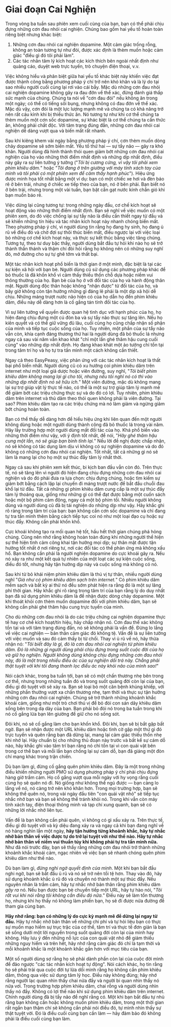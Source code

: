 # Giai đoạn Cai Nghiện

Trong vòng ba tuần sau phiên xem cuối cùng của bạn, bạn có thể phải chịu đựng những cơn đau nhói cai nghiện. Chúng bao gồm hai yếu tố hoàn toàn riêng biệt nhưng khác biệt:

1.  Những cơn đau nhói cai nghiện dopamine. Một cảm giác trống rỗng, không an toàn tương tự như đói, được xác định là thèm muốn hoặc cảm giác "điều gì đó tôi phải làm".
2.  Các tác nhân tâm lý kích hoạt các kích thích bên ngoài nhất định như quảng cáo, duyệt web trực tuyến, trò chuyện điện thoại, v.v.

Việc không hiểu và phân biệt giữa hai yếu tố khác biệt này khiến việc đạt được thành công bằng phương pháp ý chí trở nên khó khăn và là lý do tại sao nhiều người cuối cùng lại rơi vào cái bẫy. Mặc dù những cơn đau nhói cai nghiện dopamine không gây ra đau đớn về thể xác, đừng đánh giá thấp sức mạnh của chúng. Chúng ta nói về "cơn đau đói" nếu không ăn trong một ngày; có thể có tiếng sôi bụng, nhưng không có đau đớn về thể xác. Mặc dù vậy, cơn đói là một lực lượng mạnh mẽ và chúng ta có khả năng trở nên rất cáu kỉnh khi bị thiếu thức ăn. Nó tương tự như khi cơ thể chúng ta thèm muốn một cơn sốc dopamine, sự khác biệt là cơ thể chúng ta cần thức ăn, không phải chất độc. Với tâm trạng đúng đắn, những cơn đau nhói cai nghiện dễ dàng vượt qua và biến mất rất nhanh.

Sau khi kiêng khem vài ngày bằng phương pháp ý chí, cơn thèm muốn dòng chảy dopamine sẽ sớm biến mất. Yếu tố thứ hai — sự tẩy não — gây ra khó khăn. Người dùng đã hình thành thói quen giảm bớt những cơn đau nhói cai nghiện của họ vào những thời điểm nhất định và những dịp nhất định, điều này gây ra sự liên tưởng ý tưởng ("*Tôi bị cương cứng, vì vậy tôi phải xem phim khiêu dâm.*" hoặc "*Tôi đang ở trên giường với máy tính xách tay của mình và tôi phải có một phiên xem để cảm thấy hạnh phúc*"). Hiệu ứng được minh họa tốt nhất bằng một ví dụ: bạn có một chiếc xe hơi và đèn báo rẽ ở bên trái, nhưng ở chiếc xe tiếp theo của bạn, nó ở bên phải. Bạn biết nó ở bên trái, nhưng trong một vài tuần, bạn bật cần gạt nước kính chắn gió khi bạn muốn báo rẽ.

Việc dừng lại cũng tương tự: trong những ngày đầu, cơ chế kích hoạt sẽ hoạt động vào những thời điểm nhất định. Bạn sẽ nghĩ về việc muốn có một phiên xem, do đó việc chống lại sự tẩy não là điều cần thiết ngay từ đầu và sẽ khiến những tín hiệu và tác nhân kích hoạt này nhanh chóng biến mất. Theo phương pháp ý chí, vì người dùng tin rằng họ đang hy sinh, họ đang ủ rũ về điều đó và chờ đợi sự thôi thúc biến mất, điều ngược lại với việc loại bỏ những cơ chế kích hoạt này, và thực sự kết thúc bằng việc tăng chúng. Tương tự, theo tư duy bậc thầy, người dùng bắt đầu tự hỏi khi nào họ sẽ trở thành thần thánh và thậm chí đòi hỏi rằng họ không nên có những suy nghĩ đó, mở đường cho sự tự ghê tởm và thất bại.

Một tác nhân kích hoạt phổ biến là thời gian ở một mình, đặc biệt là tại các sự kiện xã hội với bạn bè. Người dùng cũ sử dụng các phương pháp khác để bỏ thuốc lá đã khốn khổ vì cảm thấy thiếu thốn chỗ dựa hoặc niềm vui thông thường của họ. Bạn bè của họ ở với đối tác của họ và hành động thân mật. Người dùng độc thân hoặc không "nhận được" từ đối tác của họ, và bây giờ không còn tận hưởng những gì đáng lẽ phải là một dịp xã hội dễ chịu. Những máng trượt nước não hiện có của họ dẫn họ đến phim khiêu dâm, điều này dễ dàng hơn là cố gắng tán tỉnh đối tác của họ.

Vì sự liên tưởng về quyền được quan hệ tình dục với hạnh phúc của họ, họ hiện đang chịu đựng một cú đòn ba và sự tẩy não thực sự tăng lên. Nếu họ kiên quyết và có thể giữ vững đủ lâu, cuối cùng họ cũng chấp nhận số phận của mình và tiếp tục cuộc sống của họ. Tuy nhiên, một phần của sự tẩy não vẫn còn, khía cạnh đáng thương thứ hai là người dùng đã bỏ thuốc lá nhưng ngay cả sau vài năm vẫn khao khát "chỉ một lần ghé thăm hậu cung cuối cùng" vào những dịp nhất định. Họ đang khao khát một ảo tưởng chỉ tồn tại trong tâm trí họ và họ tự tra tấn mình một cách không cần thiết.

Ngay cả theo EasyPeasy, việc phản ứng với các tác nhân kích hoạt là thất bại phổ biến nhất. Người dùng cũ có xu hướng coi phim khiêu dâm trên internet như một loại giả dược hoặc viên đường, suy nghĩ, "*Tôi biết phim khiêu dâm không mang lại gì cho tôi, nhưng nếu tôi nghĩ nó có thì vào những dịp nhất định nó sẽ hữu ích.*" Một viên đường, mặc dù không mang lại sự trợ giúp vật lý thực tế nào, có thể là một sự trợ giúp tâm lý mạnh mẽ để giảm bớt các triệu chứng thực sự và do đó có lợi. Tuy nhiên, phim khiêu dâm trên internet và thủ dâm theo thói quen không phải là viên đường. Tại sao? Phim khiêu dâm tạo ra các triệu chứng mà nó làm giảm và ngừng giảm bớt chúng hoàn toàn.

Bạn có thể thấy dễ dàng hơn để hiểu hiệu ứng khi liên quan đến một người không dùng hoặc một người dùng thành công đã bỏ thuốc lá trong vài năm. Hãy lấy trường hợp một người dùng mất đối tác của họ. Khá phổ biến vào những thời điểm như vậy, với ý định tốt nhất, để nói, "*Hãy ghé thăm hậu cung một lần, nó sẽ giúp bạn bình tĩnh lại.*" Nếu lời đề nghị được chấp nhận, nó sẽ không có tác dụng làm dịu vì không có sự nghiện dopamine và do đó không có những cơn đau nhói cai nghiện. Tốt nhất, tất cả những gì nó sẽ làm là mang lại cho họ một sự thúc đẩy tâm lý nhất thời.

Ngay cả sau khi phiên xem kết thúc, bi kịch ban đầu vẫn còn đó. Trên thực tế, nó sẽ tăng lên vì người đó hiện đang chịu đựng những cơn đau nhói cai nghiện và do đó phải đưa ra lựa chọn: chịu đựng chúng, hoặc tìm kiếm sự giảm bớt bằng cách lặp lại chuyến đi máng trượt nước để bắt đầu chuỗi đau khổ lại từ đầu. Tất cả những gì phim khiêu dâm cung cấp là một sự thúc đẩy tâm lý thoáng qua, giống như những gì có thể đạt được bằng một cuốn sách hoặc một bộ phim cảm động, ngay cả một bộ phim tồi. Nhiều người không dùng và người dùng cũ đã bị tái nghiện do những dịp như vậy. Hãy khắc ghi rõ ràng trong tâm trí của bạn: bạn không cần cơn sốc dopamine và chỉ đang tự tra tấn mình thêm bằng cách tiếp tục coi nó như một loại đạo cụ hoặc sự thúc đẩy. Không cần phải khốn khổ.

Cực khoái không tạo ra mối quan hệ tốt, hầu hết thời gian chúng phá hỏng chúng. Cũng nên nhớ rằng không hoàn toàn đúng khi những người thể hiện sự thể hiện tình cảm công khai tận hưởng mọi dịp; sự thân mật được tận hưởng tốt nhất ở nơi riêng tư, nơi các đối tác có thể phản ứng mà không xấu hổ. Bạn không cần phải là người nghiện dopamine do cực khoái gây ra. Nếu nó xảy ra như một kết quả tự nhiên của một loạt các sự kiện cuộc sống, điều đó tốt, nhưng hãy tận hưởng dịp này và cuộc sống mà không có nó.

Sau khi từ bỏ khái niệm phim khiêu dâm là thú vị tự thân, nhiều người dùng nghĩ "*Giá như có phim khiêu dâm sạch trên internet.*" Có phim khiêu dâm mềm sạch và bất kỳ ai thử nó đều sớm phát hiện ra rằng đó là một sự lãng phí thời gian. Hãy khắc ghi rõ ràng trong tâm trí của bạn rằng lý do duy nhất bạn đã sử dụng phim khiêu dâm là để nhận được dòng chảy dopamine. Một khi thoát khỏi cơn thèm muốn dopamine đối với phim khiêu dâm, bạn sẽ không cần phải ghé thăm hậu cung trực tuyến của mình.

Cho dù những cơn đau nhói là do các triệu chứng cai nghiện dopamine thực tế hay cơ chế kích hoạt/tín hiệu, hãy chấp nhận nó. Cơn đau thể xác không tồn tại và với tâm trạng đúng đắn, nó sẽ không phải là vấn đề. Đừng lo lắng về việc cai nghiện — bản thân cảm giác đó không tệ. Vấn đề là sự liên tưởng với việc muốn và sau đó cảm thấy bị từ chối. Thay vì ủ rũ về nó, hãy thừa nhận nó: "*Tôi biết đây là gì, đó là cơn đau nhói cai nghiện từ phim khiêu dâm. Đó là những gì người dùng phải chịu đựng trong suốt cuộc đời của họ và giữ họ nghiện. Người không dùng không chịu đựng những cơn đau nhói này, đó là một trong nhiều điều ác của sự nghiện dối trá này. Chẳng phải thật tuyệt vời khi tôi đang thanh lọc điều ác này khỏi não của mình sao!*"

Nói cách khác, trong ba tuần tới, bạn sẽ có một chấn thương nhẹ bên trong cơ thể, nhưng trong những tuần đó và trong suốt quãng đời còn lại của bạn, điều gì đó tuyệt vời sẽ xảy ra. Bạn sẽ loại bỏ một căn bệnh khủng khiếp, với những phần thưởng vượt xa chấn thương nhẹ, tạm thời và thực sự tận hưởng những cơn đau nhói cai nghiện. Chúng sẽ trở thành những khoảnh khắc khoái cảm, giống như một trò chơi thú vị để bỏ đói con sán dây khiêu dâm sống bên trong dạ dày của bạn. Bạn phải bỏ đói nó trong ba tuần trong khi nó cố gắng lừa bạn lên giường để giữ cho nó sống sót.

Đôi khi, nó sẽ cố gắng làm cho bạn khốn khổ. Đôi khi, bạn sẽ bị bắt gặp bất ngờ. Bạn sẽ nhận được một URL khiêu dâm hoặc tình cờ gặp một thứ gì đó trực tuyến và quên rằng bạn đã dừng lại, mang lại cảm giác thiếu thốn nhẹ khi nhớ lại. Hãy chuẩn bị cho những thủ đoạn này trước và bất kể sự cám dỗ nào, hãy khắc ghi vào tâm trí bạn rằng nó chỉ tồn tại vì con quái vật bên trong cơ thể bạn và mỗi lần bạn chống lại sự cám dỗ, bạn đã giáng một đòn chí mạng khác trong trận chiến.

Dù bạn làm gì, đừng cố gắng quên phim khiêu dâm. Đây là một trong những điều khiến những người PMO sử dụng phương pháp ý chí phải chịu đựng hàng giờ trầm cảm. Họ cố gắng vượt qua mỗi ngày với hy vọng rằng cuối cùng họ sẽ quên nó đi. Nó giống như không thể ngủ được — bạn càng lo lắng về nó, nó càng trở nên khó khăn hơn. Trong mọi trường hợp, bạn sẽ không thể quên nó, trong vài ngày đầu tiên "con quái vật nhỏ" sẽ tiếp tục nhắc nhở bạn và bạn sẽ không thể tránh khỏi nó. Trong khi vẫn còn máy tính xách tay, điện thoại thông minh và tạp chí xung quanh, bạn sẽ có những lời nhắc nhở liên tục.

Vấn đề là bạn không cần phải quên, vì không có gì xấu xảy ra. Trên thực tế, điều gì đó tuyệt vời và kỳ diệu đang xảy ra và ngay cả khi bạn đang nghĩ về nó hàng nghìn lần một ngày, **hãy tận hưởng từng khoảnh khắc, hãy tự nhắc nhở bản thân về việc được tự do trở lại tuyệt vời như thế nào. Hãy tự nhắc nhở bản thân về niềm vui thuần túy khi không phải tự tra tấn mình nữa.** Như đã nói trước đây, bạn sẽ thấy rằng những cơn đau nhói trở thành những khoảnh khắc khoái cảm, ngạc nhiên về việc bạn sẽ nhanh chóng quên phim khiêu dâm như thế nào.

Dù bạn làm gì, *đừng nghi ngờ quyết định của mình*. Một khi bạn bắt đầu nghi ngờ, bạn sẽ bắt đầu ủ rũ và nó sẽ trở nên tồi tệ hơn. Thay vào đó, hãy sử dụng khoảnh khắc ủ rũ đó và chuyển nó thành một sự thúc đẩy. Nếu nguyên nhân là trầm cảm, hãy tự nhắc nhở bản thân rằng phim khiêu dâm *gây ra* nó. Nếu bạn được bạn bè chuyển tiếp một URL, hãy tự hào nói, "*Tôi rất vui khi nói rằng tôi không cần điều đó nữa.*" Điều này sẽ làm tổn thương họ, nhưng khi họ thấy nó không làm phiền bạn, họ sẽ đi được nửa đường để tham gia cùng bạn.

**Hãy nhớ rằng: bạn có những lý do cực kỳ mạnh mẽ để dừng lại ngay từ đầu.** Hãy tự nhắc nhở bản thân về những chi phí và tự hỏi liệu bạn có thực sự muốn mạo hiểm sự trục trặc của cơ thể, tâm trí và thực tế đơn giản là bạn sẽ sống dưới một lời nguyền trong suốt quãng đời còn lại của mình hay không. Hãy lưu ý đến những nỗ lực của con quái vật nhỏ để giảm thiểu những nguy hiểm và trên hết, hãy nhớ rằng cảm giác đó chỉ là tạm thời và mỗi khoảnh khắc là một khoảnh khắc gần hơn với mục tiêu của bạn.

Một số người dùng sợ rằng họ sẽ phải dành phần còn lại của cuộc đời mình để đảo ngược "các tác nhân kích hoạt tự động". Nói cách khác, họ tin rằng họ sẽ phải trải qua cuộc đời tự lừa dối mình rằng họ không cần phim khiêu dâm, thông qua việc sử dụng tâm lý học. Điều này không đúng; hãy nhớ rằng người lạc quan nhìn thấy chai nửa đầy và người bi quan nhìn thấy nó nửa vơi. Trong trường hợp phim khiêu dâm, chai rỗng và người dùng nhìn thấy nó đầy. Không có lợi thế nào khi sử dụng phim khiêu dâm trên internet. Chính người dùng đã bị tẩy não để nghĩ rằng có. Một khi bạn bắt đầu tự nhủ rằng bạn không cần hoặc không muốn phim khiêu dâm, trong một thời gian rất ngắn bạn thậm chí sẽ không cần phải nói điều đó, tự mình nhìn thấy sự thật tuyệt vời. Đó là điều cuối cùng bạn cần làm — hãy đảm bảo đó không phải là điều cuối cùng bạn làm.

